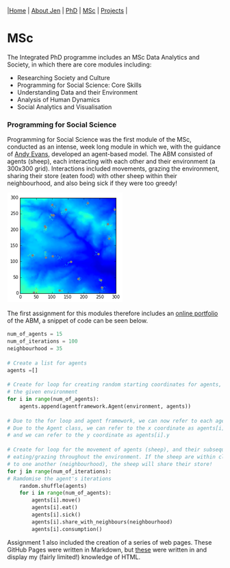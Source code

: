 |[Home](index.md)    | [About Jen](AboutJen.md) |   [PhD](PhD.md)  | [MSc](MSc.md)    | [Projects](Projects.md)  | 

# MSc

The Integrated PhD programme includes an MSc Data Analytics and Society, in which there are core modules including:
- Researching Society and Culture
- Programming for Social Science: Core Skills
- Understanding Data and their Environment
- Analysis of Human Dynamics
- Social Analytics and Visualisation

### Programming for Social Science

Programming for Social Science was the first module of the MSc, conducted as an intense, week long module in which we, with the guidance of [Andy Evans](https://www.geog.leeds.ac.uk/people/a.evans), developed an agent-based model.
The ABM consisted of agents (sheep), each interacting with each other and their environment (a 300x300 grid). Interactions included movements, grazing the environment, sharing their store (eaten food) with other sheep within their neighbourhood, and also being sick if they were too greedy!

![Model Output](https://github.com/jgray1923/Portfolio/blob/master/Model%20Output3.png)

The first assignment for this modules therefore includes an [online portfolio](https://github.com/jgray1923/Portfolio) of the ABM, a snippet of code can be seen below. 

```Python
num_of_agents = 15
num_of_iterations = 100
neighbourhood = 35

# Create a list for agents
agents =[]

# Create for loop for creating random starting coordinates for agents, within 
# the given environment
for i in range(num_of_agents):
    agents.append(agentframework.Agent(environment, agents))

# Due to the for loop and agent framework, we can now refer to each agent as agents[i]
# Due to the Agent class, we can refer to the x coordinate as agents[i].x
# and we can refer to the y coordinate as agents[i].y

# Create for loop for the movement of agents (sheep), and their subsequent 
# eating/grazing throughout the environment. If the sheep are within close proximity
# to one another (neighbourhood), the sheep will share their store!
for j in range(num_of_iterations):
# Ramdomise the agent's iterations    
    random.shuffle(agents)
    for i in range(num_of_agents):
        agents[i].move()
        agents[i].eat()
        agents[i].sick()
        agents[i].share_with_neighbours(neighbourhood)
        agents[i].consumption()
 ```

 Assignment 1 also included the creation of a series of web pages. These GitHub Pages were written in Markdown, but [these](https://github.com/jgray1923/WEBPRACTICEjgray1923.github.io)
were written in and display my (fairly limited!) knowledge of HTML. 
